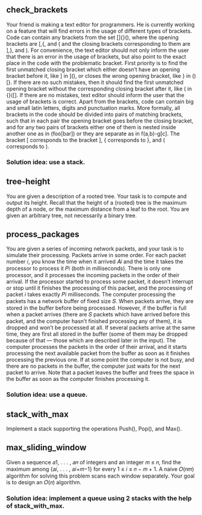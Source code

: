 ## check_brackets
Your friend is making a text editor for programmers. He is currently working on a feature that will
find errors in the usage of different types of brackets. Code can contain any brackets from the set
[]{}(), where the opening brackets are [,{, and ( and the closing brackets corresponding to them
are ],}, and ).
For convenience, the text editor should not only inform the user that there is an error in the usage
of brackets, but also point to the exact place in the code with the problematic bracket. First priority
is to find the first unmatched closing bracket which either doesn’t have an opening bracket before it,
like ] in ](), or closes the wrong opening bracket, like } in ()[}. If there are no such mistakes, then
it should find the first unmatched opening bracket without the corresponding closing bracket after it,
like ( in {}([]. If there are no mistakes, text editor should inform the user that the usage of brackets
is correct.
Apart from the brackets, code can contain big and small latin letters, digits and punctuation marks.
More formally, all brackets in the code should be divided into pairs of matching brackets, such that in
each pair the opening bracket goes before the closing bracket, and for any two pairs of brackets either
one of them is nested inside another one as in (foo[bar]) or they are separate as in f(a,b)-g[c].
The bracket [ corresponds to the bracket ], { corresponds to }, and ( corresponds to ).
### Solution idea: use a stack.

## tree-height
You are given a description of a rooted tree. Your task is to compute and output its height. Recall
that the height of a (rooted) tree is the maximum depth of a node, or the maximum distance from a
leaf to the root. You are given an arbitrary tree, not necessarily a binary tree.

## process_packages
You are given a series of incoming network packets, and your task is to simulate their processing.
Packets arrive in some order. For each packet number 𝑖, you know the time when it arrived 𝐴𝑖 and the
time it takes the processor to process it 𝑃𝑖 (both in milliseconds). There is only one processor, and it
processes the incoming packets in the order of their arrival. If the processor started to process some
packet, it doesn’t interrupt or stop until it finishes the processing of this packet, and the processing of
packet 𝑖 takes exactly 𝑃𝑖 milliseconds.
The computer processing the packets has a network buffer of fixed size 𝑆. When packets arrive, they are stored in the buffer before being processed. However, if the buffer is full when a packet
arrives (there are 𝑆 packets which have arrived before this packet, and the computer hasn’t finished
processing any of them), it is dropped and won’t be processed at all. If several packets arrive at the
same time, they are first all stored in the buffer (some of them may be dropped because of that —
those which are described later in the input). The computer processes the packets in the order of
their arrival, and it starts processing the next available packet from the buffer as soon as it finishes
processing the previous one. If at some point the computer is not busy, and there are no packets in
the buffer, the computer just waits for the next packet to arrive. Note that a packet leaves the buffer
and frees the space in the buffer as soon as the computer finishes processing it.
### Solution idea: use a queue.

## stack_with_max
Implement a stack supporting the operations Push(), Pop(), and Max().

## max_sliding_window
Given a sequence 𝑎1, . . . , 𝑎𝑛 of integers and an integer 𝑚 ≤ 𝑛, find the maximum among {𝑎𝑖, . . . , 𝑎𝑖+𝑚−1} for
every 1 ≤ 𝑖 ≤ 𝑛 − 𝑚 + 1. A naive 𝑂(𝑛𝑚) algorithm for solving this problem scans each window separately.
Your goal is to design an 𝑂(𝑛) algorithm.
### Solution idea: implement a queue using 2 stacks with the help of stack_with_max.

